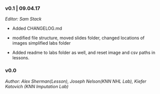 ### v0.1 | 09.04.17

_Editor: Sam Stack_

- Added CHANGELOG.md 

- modified file structure, moved slides folder, changed locations of images simplified labs folder

- Added readme to labs folder as well, and reset image and csv paths in lessons.


### v0.0

_Author: Alex Sherman(Lesson), Joseph Nelson(KNN NHL Lab), Kiefer Katovich (KNN Imputation Lab)_
